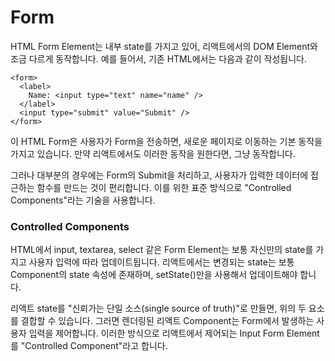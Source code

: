 
Form
=================================================================

HTML Form Element는 내부 state를 가지고 있어, 리액트에서의 DOM Element와 조금 다르게 동작합니다. 예를 들어서, 기존 HTML에서는 다음과 같이 작성됩니다.
```
<form>
  <label>
    Name: <input type="text" name="name" />
  </label>
  <input type="submit" value="Submit" />
</form>
```
이 HTML Form은 사용자가 Form을 전송하면, 새로운 페이지로 이동하는 기본 동작을 가지고 있습니다. 만약 리액트에서도 이러한 동작을 원한다면, 그냥 동작합니다.

그러나 대부분의 경우에는 Form의 Submit을 처리하고, 사용자가 입력한 데이터에 접근하는 함수를 만드는 것이 편리합니다. 이를 위한 표준 방식으로 "Controlled Components"라는 기술을 사용합니다.

### Controlled Components
HTML에서 input, textarea, select 같은 Form Element는 보통 자신만의 state를 가지고 사용자 입력에 따라 업데이트됩니다. 리액트에서는 변경되는 state는 보통 Component의 state 속성에 존재하며, setState()만을 사용해서 업데이트해야 합니다.

리액트 state를 "신뢰가는 단일 소스(single source of truth)"로 만들면, 위의 두 요소를 결합할 수 있습니다. 그러면 렌더링된 리액트 Component는 Form에서 발생하는 사용자 입력을 제어합니다. 이러한 방식으로 리액트에서 제어되는 Input Form Element를 "Controlled Component"라고 합니다.




